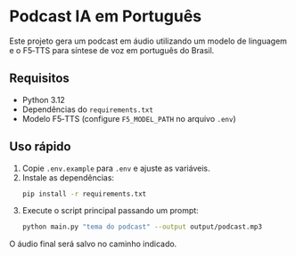 # Podcast IA em Português

Este projeto gera um podcast em áudio utilizando um modelo de linguagem e o F5‑TTS para síntese de voz em português do Brasil.

## Requisitos
- Python 3.12
- Dependências do `requirements.txt`
- Modelo F5‑TTS (configure `F5_MODEL_PATH` no arquivo `.env`)

## Uso rápido
1. Copie `.env.example` para `.env` e ajuste as variáveis.
2. Instale as dependências:
   ```bash
   pip install -r requirements.txt
   ```
3. Execute o script principal passando um prompt:
   ```bash
   python main.py "tema do podcast" --output output/podcast.mp3
   ```

O áudio final será salvo no caminho indicado.
